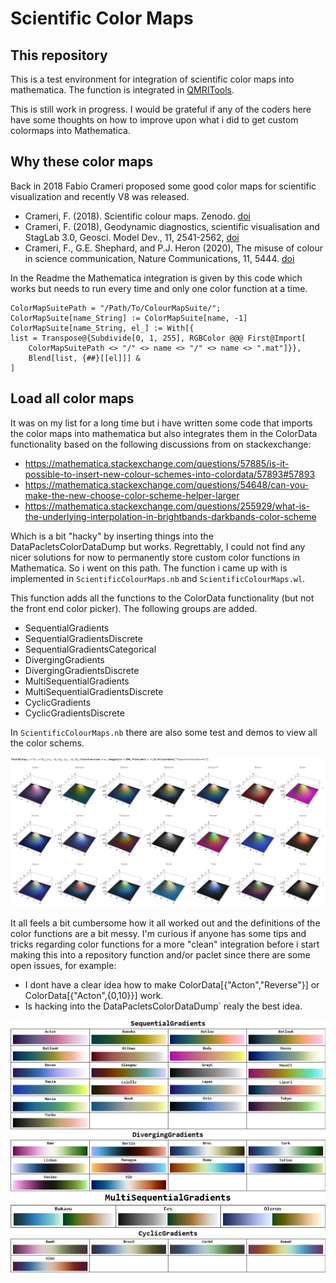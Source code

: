 # Scientific Color Maps

## This repository

This is a test environment for integration of scientific color maps into mathematica.
The function is integrated in [QMRITools](https://github.com/mfroeling/QMRITools).

This is still work in progress. I would be grateful if any of the coders here have some thoughts on how to improve upon what i did to get custom colormaps into Mathematica.

## Why these color maps

Back in 2018 Fabio Crameri proposed some good color maps for scientific visualization and recently V8 was released.

- Crameri, F. (2018). Scientific colour maps. Zenodo. [doi](http://doi.org/10.5281/zenodo.1243862)
- Crameri, F. (2018), Geodynamic diagnostics, scientific visualisation and StagLab 3.0, Geosci. Model Dev., 11, 2541-2562, [doi](https://doi.org/10.5194/gmd-11-2541-2018)
- Crameri, F., G.E. Shephard, and P.J. Heron (2020), The misuse of colour in science communication, Nature Communications, 11, 5444. [doi](https://www.nature.com/articles/s41467-020-19160-7)

In the Readme the Mathematica integration is given by this code which works but needs to run every time and only one color function at a time.

```text
ColorMapSuitePath = "/Path/To/ColourMapSuite/";
ColorMapSuite[name_String] := ColorMapSuite[name, -1]
ColorMapSuite[name_String, el_] := With[{
list = Transpose@{Subdivide[0, 1, 255], RGBColor @@@ First@Import[
    ColorMapSuitePath <> "/" <> name <> "/" <> name <> ".mat"]}},
    Blend[list, {##}[[el]]] &
]
```

## Load all color maps

It was on my list for a long time but i have written some code that imports the color maps into mathematica but also integrates them in the ColorData functionality based on the following discussions from on stackexchange:

- https://mathematica.stackexchange.com/questions/57885/is-it-possible-to-insert-new-colour-schemes-into-colordata/57893#57893
- https://mathematica.stackexchange.com/questions/54648/can-you-make-the-new-choose-color-scheme-helper-larger
- https://mathematica.stackexchange.com/questions/255929/what-is-the-underlying-interpolation-in-brightbands-darkbands-color-scheme

Which is a bit "hacky" by inserting things into the DataPacletsColorDataDump but works. Regrettably, I could not find any nicer solutions for now to permanently store custom color functions in Mathematica. So i went on this path. The function i came up with is implemented in `ScientificColourMaps.nb` and `ScientificColourMaps.wl`.

This function adds all the functions to the ColorData functionality (but not the front end color picker). The following groups are added.

- SequentialGradients
- SequentialGradientsDiscrete
- SequentialGradientsCategorical
- DivergingGradients
- DivergingGradientsDiscrete
- MultiSequentialGradients
- MultiSequentialGradientsDiscrete
- CyclicGradients
- CyclicGradientsDiscrete

In `ScientificColourMaps.nb` there are also some test and demos to view all the color schems.

![all colors](https://github.com/mfroeling/ScientificColourMaps/blob/main/images/examples.png)

It all feels a bit cumbersome how it all worked out and the definitions of the color functions are a bit messy. I'm curious if anyone has some tips and tricks regarding color functions for a more "clean" integration before i start making this into a repository function and/or paclet since there are some open issues, for example:

- I dont have a clear idea how to make ColorData[{"Acton","Reverse"}] or ColorData[{"Acton",{0,10}}] work.
- Is hacking into the DataPacletsColorDataDump` realy the best idea.

![SequentialGradients](https://github.com/mfroeling/ScientificColourMaps/blob/main/images/SequentialGradients.jpg)
![DivergingGradients](https://github.com/mfroeling/ScientificColourMaps/blob/main/images/DivergingGradients.jpg)
![MultiSequentialGradients](https://github.com/mfroeling/ScientificColourMaps/blob/main/images/MultiSequentialGradients.jpg)
![CyclicGradients](https://github.com/mfroeling/ScientificColourMaps/blob/main/images/CyclicGradients.jpg)
